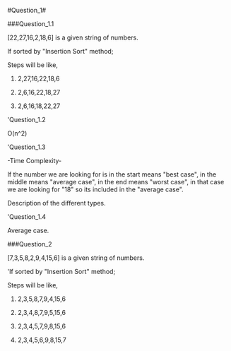 #Question_1#

###Question_1.1

[22,27,16,2,18,6] is a given string of numbers.

If sorted by "Insertion Sort" method;

Steps will be like,

1. 2,27,16,22,18,6

2. 2,6,16,22,18,27

3. 2,6,16,18,22,27

'Question_1.2

O(n^2)

'Question_1.3

-Time Complexity-

If the number we are looking for is in the start means "best case",
in the middle means "average case", in the end means  "worst case", in that case
we are looking for "18" so its included in the "average case".
                                                                          
Description of the different types.

'Question_1.4

Average case.

###Question_2

[7,3,5,8,2,9,4,15,6] is a given string of numbers.

'If sorted by "Insertion Sort" method;

Steps will be like,

1. 2,3,5,8,7,9,4,15,6

2. 2,3,4,8,7,9,5,15,6

3. 2,3,4,5,7,9,8,15,6

4. 2,3,4,5,6,9,8,15,7
